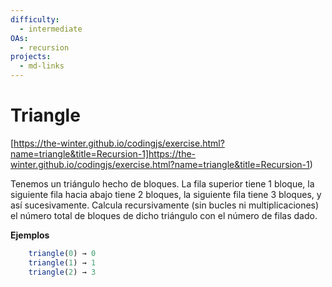```yaml
---
difficulty:
  - intermediate
OAs:
  - recursion
projects:
  - md-links
---
```


# Triangle

[https://the-winter.github.io/codingjs/exercise.html?name=triangle&title=Recursion-1]https://the-winter.github.io/codingjs/exercise.html?name=triangle&title=Recursion-1)

Tenemos un triángulo hecho de bloques. La fila superior tiene 1 bloque,
la siguiente fila hacia abajo tiene 2 bloques, la siguiente fila tiene 3
bloques, y así sucesivamente. Calcula recursivamente (sin bucles ni multiplicaciones)
el número total de bloques de dicho triángulo con el número de filas dado.

__Ejemplos__

```js
    triangle(0) → 0
    triangle(1) → 1
    triangle(2) → 3
```
